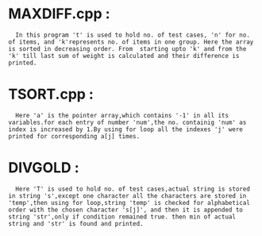 # MAXDIFF.cpp :
      In this program 't' is used to hold no. of test cases, 'n' for no. of items, and 'k'represents no. of items in one group. Here the array is sorted in decreasing order. From  starting upto 'k' and from the 'k' till last sum of weight is calculated and their difference is printed.
  
# TSORT.cpp :
      Here 'a' is the pointer array,which contains '-1' in all its variables.for each entry of number 'num',the no. containig 'num' as index is increased by 1.By using for loop all the indexes 'j' were  printed for corresponding a[j] times.
 
# DIVGOLD :
      Here 'T' is used to hold no. of test cases,actual string is stored in string 's',except one character all the characters are stored in 'temp',then using for loop,string 'temp' is checked for alphabetical order with the chosen character 's[j]', and then it is appended to string 'str',only if condition remained true. then min of actual string and 'str' is found and printed.  
